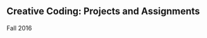 Creative Coding: Projects and Assignments
------------------------------------------------------------
Fall 2016
